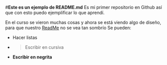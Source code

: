 #**Este es un ejemplo de README.md**
Es mi primer repositorio en Github así que con esto puedo ejemplificar lo que aprendí.

En el curso se vieron muchas cosas y ahora se está viendo algo de diseño, para que nuestro [ReadMe](https://www.youtube.com/watch?v=dQw4w9WgXcQ) no se vea tan sombrío
Se pueden:
* Hacer listas
* >Escribir en cursiva
* **Escribir en negrita**
